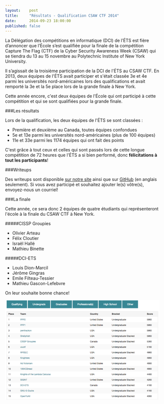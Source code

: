 ```yaml
---
layout:    post
title:     "Résultats - Qualification CSAW CTF 2014"
date:      2014-09-23 18:00:00
published: false
---
```


La Délégation des compétitions en informatique (DCI) de l’ÉTS est fière d’annoncer que l’École s’est qualifiée pour la finale de la compétition Capture The Flag (CTF) de la Cyber Security Awareness Week (CSAW) qui se tiendra du 13 au 15 novembre au Polytechnic Institute of New York University.

Il s’agissait de la troisième participation de la DCI de l'ÉTS au CSAW CTF. En 2013, deux équipes de l'ÉTS avait participer et s'était classée 3e et 4e parmi les universités nord-américaines lors des qualifications et avait remporté la 3e et la 5e place lors de la grande finale à New York. 

Cette année encore, c'est deux équipes de l'École qui ont participé à cette compétition et qui se sont qualifiées pour la grande finale.

###Les résultats

Lors de la qualification, les deux équipes de l'ÉTS se sont classées :

* Première et deuxième au Canada, toutes équipes confondues
* 5e et 13e parmi les universités nord-américaines (plus de 100 équipes)
* 11e et 33e parmi les 1174 équipes qui ont fait des points

C'est grâce à tout ceux et celles qui sont passés lors de cette longue compétition de 72 heures que l'ÉTS a si bien performé, donc __félicitations à tout les participants__!

###Writeups

Des writeups sont disponible [sur notre site](/writeups/) ainsi que sur [GitHub](https://github.com/ctfs/write-ups/tree/master/csaw-ctf-2014) (en anglais seulement). Si vous avez participé et souhaitez ajouter le(s) vôtre(s), envoyez-nous un courriel!

###La finale

Cette année, ce sera donc 2 équipes de quatre étudiants qui représenteront l'école à la finale du CSAW CTF à New York. 

#####CISSP Groupies
* Olivier Arteau 
* Félix Cloutier
* Israël Hallé
* Mathieu Binette

#####DCI-ETS
* Louis Dion-Marcil
* Jérôme Gingras
* Emile Filteau-Tessier
* Mathieu Gascon-Lefebvre

On leur souhaite bonne chance!

[![Résultats - Qualification CSAW CTF 2013](/img/news/resultats-qualifs-csaw-2014.png)](https://ctf.isis.poly.edu/scoreboard?sort=qualify)
